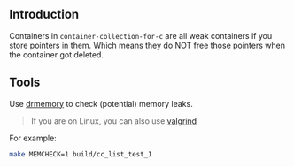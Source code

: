 ## Introduction

Containers in `container-collection-for-c` are all weak containers if you store pointers in them.
Which means they do NOT free those pointers when the container got deleted.


## Tools

Use [drmemory](https://github.com/DynamoRIO/drmemory) to check (potential) memory leaks.

> If you are on Linux, you can also use [valgrind](https://github.com/pmem/valgrind)

For example:

```sh
make MEMCHECK=1 build/cc_list_test_1
```


